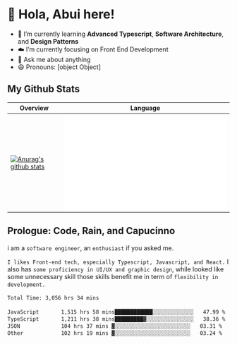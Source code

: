# 👋 Hola, Abui here!

- 🌱 I’m currently learning **Advanced Typescript**, **Software Architecture**, and **Design Patterns**
- ☁️ I’m currently focusing on Front End Development
- 💬 Ask me about anything
- 😄 Pronouns: [object Object]

## My Github Stats

| Overview | Language |
| --- | --- |
|[![Anurag's github stats](https://github-readme-stats.vercel.app/api?username=abui-am&count_private=true)](https://github.com/anuraghazra/github-readme-stats)|![Language](https://raw.githubusercontent.com/abui-am/stats/c6455f656dfce7acd3951e5ec5b25d72af0b2ee3/generated/languages.svg)|

## Prologue: Code, Rain, and Capucinno
i am a `software engineer`, an `enthusiast` if you asked me. 

`I likes Front-end tech, especially Typescript, Javascript, and React.` I also has `some proficiency in UI/UX and graphic design`, while looked like some unnecessary skill those skills benefit me in term of `flexibility in development.`


<!--START_SECTION:waka-->

```text
Total Time: 3,056 hrs 34 mins

JavaScript       1,515 hrs 58 mins████████████░░░░░░░░░░░░░   47.99 %
TypeScript       1,211 hrs 38 mins█████████▓░░░░░░░░░░░░░░░   38.36 %
JSON             104 hrs 37 mins ▓░░░░░░░░░░░░░░░░░░░░░░░░   03.31 %
Other            102 hrs 19 mins ▓░░░░░░░░░░░░░░░░░░░░░░░░   03.24 %
```

<!--END_SECTION:waka-->

